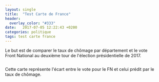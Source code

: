 ```yaml
---
layout: single
title:  "Test Carte de France"
header:
  overlay_color: "#333"
date:   2017-07-05 12:22:43 +0200
categories: politique
tags: test carte france
---
```


<link rel="stylesheet" href="{{site.baseurl}}/assets/css/colorbrewer.css">
<link rel="stylesheet" href="{{site.baseurl}}/assets/css/tooltip.css">

Le but est de comparer le taux de chômage par département et le vote Front National au deuxième tour de l'élection présidentielle de 2017.

<div style="overflow: hidden;">
    <div style="float: left;" id = "example"></div>
    <div  id  = "example-2"></div>
</div>

Cette carte représente l'écart entre le vote pour le FN et celui prédit par le taux de chômage.

<div  id  = "example-3"></div>

<script src="https://d3js.org/d3.v4.min.js"></script>
<script>
 var baseurl = '{{site.baseurl}}';
</script>
<script src="{{site.baseurl}}/assets/js/jquery-1.12.4.min.js">
</script>
<script src="{{site.baseurl}}/assets/js/carte-france.js">
</script>
<script src="{{site.baseurl}}/assets/js/post_test_1.js">
</script>
